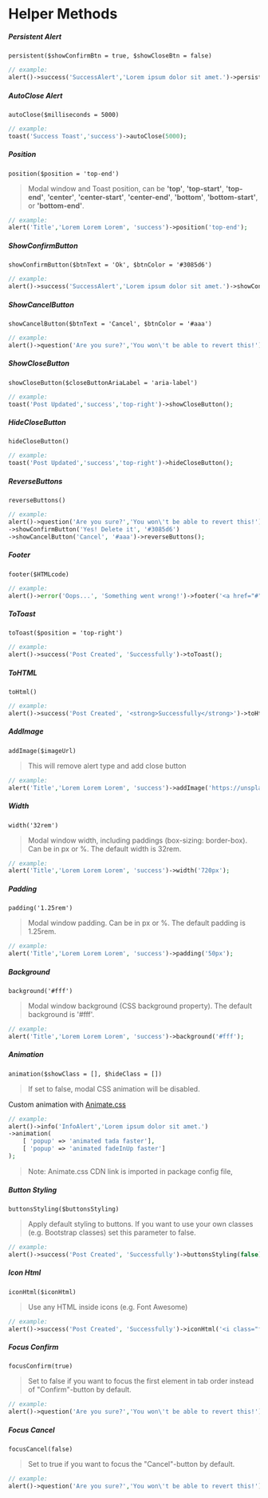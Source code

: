# Helper Methods

##### Persistent Alert

`
persistent($showConfirmBtn = true, $showCloseBtn = false)
`

``` php
// example:
alert()->success('SuccessAlert','Lorem ipsum dolor sit amet.')->persistent(true,false);
```

##### AutoClose Alert

`
autoClose($milliseconds = 5000)
`

``` php
// example:
toast('Success Toast','success')->autoClose(5000);
```

##### Position

`
position($position = 'top-end')
`
> Modal window and Toast position, can be **'top'**, **'top-start'**, **'top-end'**,
**'center'**, **'center-start'**, **'center-end'**, **'bottom'**, **'bottom-start'**, or **'bottom-end'**.

``` php
// example:
alert('Title','Lorem Lorem Lorem', 'success')->position('top-end');
```

##### ShowConfirmButton

`
showConfirmButton($btnText = 'Ok', $btnColor = '#3085d6')
`

``` php
// example:
alert()->success('SuccessAlert','Lorem ipsum dolor sit amet.')->showConfirmButton('Confirm', '#3085d6');
```

##### ShowCancelButton

`
showCancelButton($btnText = 'Cancel', $btnColor = '#aaa')
`

``` php
// example:
alert()->question('Are you sure?','You won\'t be able to revert this!')->showCancelButton('Cancel', '#aaa');
```

##### ShowCloseButton

`
showCloseButton($closeButtonAriaLabel = 'aria-label')
`

``` php
// example:
toast('Post Updated','success','top-right')->showCloseButton();
```

##### HideCloseButton

`
hideCloseButton()
`

``` php
// example:
toast('Post Updated','success','top-right')->hideCloseButton();
```

##### ReverseButtons

`
reverseButtons()
`

``` php
// example:
alert()->question('Are you sure?','You won\'t be able to revert this!')
->showConfirmButton('Yes! Delete it', '#3085d6')
->showCancelButton('Cancel', '#aaa')->reverseButtons();
```

##### Footer

`
footer($HTMLcode)
`

``` php
// example:
alert()->error('Oops...', 'Something went wrong!')->footer('<a href="#">Why do I have this issue?</a>');
```

##### ToToast

`
toToast($position = 'top-right')
`

``` php
// example:
alert()->success('Post Created', 'Successfully')->toToast();
```

##### ToHTML

`
toHtml()
`

``` php
// example:
alert()->success('Post Created', '<strong>Successfully</strong>')->toHtml();
```

##### AddImage

`
addImage($imageUrl)
`
> This will remove alert type and add close button

``` php
// example:
alert('Title','Lorem Lorem Lorem', 'success')->addImage('https://unsplash.it/400/200');
```

##### Width

`
width('32rem')
`
> Modal window width, including paddings (box-sizing: border-box).
  Can be in px or %.
  The default width is 32rem.

``` php
// example:
alert('Title','Lorem Lorem Lorem', 'success')->width('720px');
```

##### Padding

`
padding('1.25rem')
`
> Modal window padding. Can be in px or %. The default padding is 1.25rem.

``` php
// example:
alert('Title','Lorem Lorem Lorem', 'success')->padding('50px');
```

##### Background

`
background('#fff')
`
> Modal window background (CSS background property). The default background is '#fff'.

``` php
// example:
alert('Title','Lorem Lorem Lorem', 'success')->background('#fff');
```

##### Animation

`
animation($showClass = [], $hideClass = [])
`
> If set to false, modal CSS animation will be disabled.

Custom animation with [Animate.css](https://daneden.github.io/animate.css/)

``` php
// example:
alert()->info('InfoAlert','Lorem ipsum dolor sit amet.')
->animation(
    [ 'popup' => 'animated tada faster'],
    [ 'popup' => 'animated fadeInUp faster']
);
```

> Note: Animate.css CDN link is imported in package config file,

##### Button Styling

`
buttonsStyling($buttonsStyling)
`
> Apply default styling to buttons.
If you want to use your own classes (e.g. Bootstrap classes)
set this parameter to false.

``` php
// example:
alert()->success('Post Created', 'Successfully')->buttonsStyling(false);
```

##### Icon Html

`
iconHtml($iconHtml)
`
> Use any HTML inside icons (e.g. Font Awesome)

``` php
// example:
alert()->success('Post Created', 'Successfully')->iconHtml('<i class="far fa-thumbs-up"></i>);
```

##### Focus Confirm

`
focusConfirm(true)
`
> Set to false if you want to focus the first element in tab order instead of "Confirm"-button by default.

``` php
// example:
alert()->question('Are you sure?','You won\'t be able to revert this!')->showCancelButton()->showConfirmButton()->focusConfirm(true);
```

##### Focus Cancel

`
focusCancel(false)
`
> Set to true if you want to focus the "Cancel"-button by default.

``` php
// example:
alert()->question('Are you sure?','You won\'t be able to revert this!')->showCancelButton()->showConfirmButton()->focusCancel(true);
```
